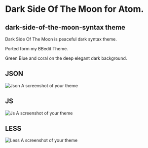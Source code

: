 # Dark Side Of The Moon for Atom.

## dark-side-of-the-moon-syntax theme

Dark Side Of The Moon is peaceful dark syntax theme.

Ported form my BBedit Theme.

Green Blue and coral on the deep elegant dark background.

## JSON

![Json A screenshot of your theme](https://raw.githubusercontent.com/thierryc/dark-side-of-the-moon-syntax/master/img/js_screen.png)

## JS

![Js A screenshot of your theme](https://raw.githubusercontent.com/thierryc/dark-side-of-the-moon-syntax/master/img/json_screen.png)

## LESS

![Less A screenshot of your theme](https://raw.githubusercontent.com/thierryc/dark-side-of-the-moon-syntax/master/img/less_screen.png)

